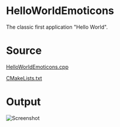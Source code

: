 ﻿# HelloWorldEmoticonsThe classic first application "Hello World".# Source[HelloWorldEmoticons.cpp](HelloWorldEmoticons.cpp)[CMakeLists.txt](CMakeLists.txt)# Output![Screenshot](../../../docs/Pictures/HelloWorld.png)